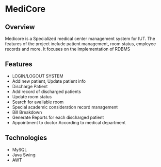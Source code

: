 # MediCore

## Overview
Medicore is a Specialized medical center management system for IUT. The features of the project include patient management, room status, employee records and more.
It focuses on the implementation of RDBMS

## Features
- LOGIN/LOGOUT SYSTEM
- Add new patient, Update patient info
- Discharge Patient
- Add record of discharged patients
- Update room status
- Search for available room
- Special academic consideration record management
- Bill Breakdown
- Generate Reports for each discharged patient
- Appointment to doctor According to medical department

## Technologies
- MySQL
- Java Swing
- AWT


